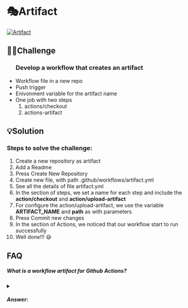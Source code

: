 # 🎭Artifact #
[![Artifact](https://github.com/zafeirisdimi/artifact/actions/workflows/artifact.yml/badge.svg?branch=main)](https://github.com/zafeirisdimi/artifact/actions/workflows/artifact.yml)
<br/>

## 🏴‍☠️Challenge ##

<ul><h3>Develop a workflow that creates an artifact</h3> 
<li> Workflow file in a new repo </li>
<li> Push trigger </li>
<li> Enivonment variable for the artifact name</li>
<li>One job with two steps
    <ol>
    <li>actions/checkout</li>
    <li>actions-artifact</li>
    </ol>
</li>
</ul>

## 💡Solution ##

<h3>Steps to solve the challenge:</h3>
<ol>
 <li>Create a new repository as artifact</li>
 <li>Add a Readme</li>
 <li>Press Create New Repository</li>
 <li>Create new file, with path .github/workflows/artifact.yml </li>
 <li>See all the details of file artifact.yml</li>
 <li>In the section of steps, we set a name for each step and include the <strong>action/checkout</strong> and <strong>action/upload-artifact</strong>
 <li> For configure the action/upload-artifact, we use the variable <strong>ARTIFACT_NAME</strong> and <strong>path</strong> as with parameters
 <li> Press Commit new changes</li>
 <li> In the section of Actions, we noticed that our workflow start to run successfully</li>
 <li> Well done!!! 😃 </li>
</ol>

## FAQ ##

<h5>What is a workflow artifact for Github Actions?</h5>
<p>
<details>
    <summary><h5>Answer:</h5></summary>
    <p>An artifact is a file or collection of files produced during a workflow run. <br/>For example, you can use artifacts to save your build and test output after a workflow run has ended. <br/>All actions and workflows called within a run have write access to that run's artifacts</p>

</details>
</p>

